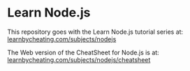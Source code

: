 # Learn Node.js
This repository goes with the Learn Node.js tutorial series at:
<a href="https://www.learnbycheating.com/subjects/nodejs">learnbycheating.com/subjects/nodejs</a>

The Web version of the CheatSheet for Node.js is at:
<a href="https://www.learnbycheating.com/subjects/nodejs/cheatsheet">learnbycheating.com/subjects/nodejs/cheatsheet</a>


